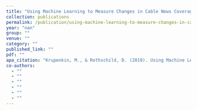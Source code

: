```yaml
---
title: "Using Machine Learning to Measure Changes in Cable News Coverage of Immigration (2014-2019)"
collection: publications
permalink: /publication/using-machine-learning-to-measure-changes-in-cable-news-coverage-of-immigration-
year: "nan"
group: ""
venue: ""
category: ""
published_link: ""
pdf: ""
apa_citation: "Krupenkin, M., & Rothschild, D. (2019). Using Machine Learning to Measure Changes in Cable News Coverage of Immigration (2014-2019). Computation+ Journalism 2020, 20-21."
co-authors:
  - ""
  - ""
  - ""
  - ""
  - ""
  - ""
---
```

